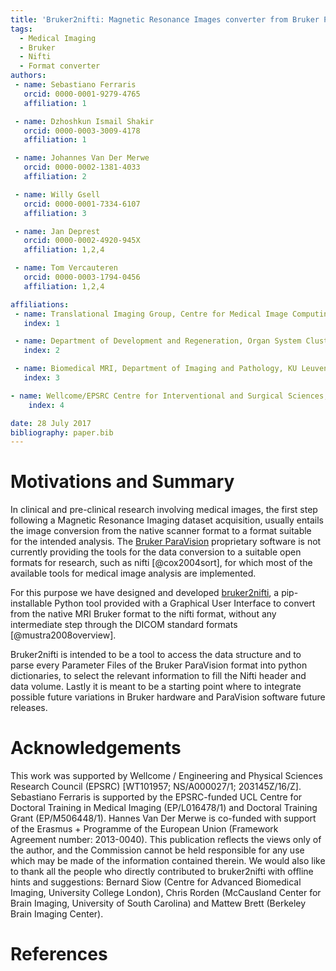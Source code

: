 ```yaml
---
title: 'Bruker2nifti: Magnetic Resonance Images converter from Bruker ParaVision to Nifti format'
tags:
  - Medical Imaging
  - Bruker
  - Nifti
  - Format converter
authors:
 - name: Sebastiano Ferraris
   orcid: 0000-0001-9279-4765
   affiliation: 1

 - name: Dzhoshkun Ismail Shakir
   orcid: 0000-0003-3009-4178
   affiliation: 1

 - name: Johannes Van Der Merwe
   orcid: 0000-0002-1381-4033
   affiliation: 2

 - name: Willy Gsell
   orcid: 0000-0001-7334-6107
   affiliation: 3

 - name: Jan Deprest
   orcid: 0000-0002-4920-945X
   affiliation: 1,2,4

 - name: Tom Vercauteren
   orcid: 0000-0003-1794-0456
   affiliation: 1,2,4

affiliations:
 - name: Translational Imaging Group, Centre for Medical Image Computing (CMIC), Department of Medical Physics and Bioengineering, University College London, Malet Place Engineering Building, London, WC1E 6BT, UK
   index: 1

 - name: Department of Development and Regeneration, Organ System Cluster, Group Biomedical Sciences, KU Leuven, Belgium.
   index: 2

 - name: Biomedical MRI, Department of Imaging and Pathology, KU Leuven, Belgium.
   index: 3

- name: Wellcome/EPSRC Centre for Interventional and Surgical Sciences, University College London, UK.
	index: 4

date: 28 July 2017
bibliography: paper.bib
---
```



# Motivations and Summary

In clinical and pre-clinical research involving medical images, the first step following a Magnetic Resonance Imaging dataset acquisition, usually entails the image conversion from the native scanner format to a format suitable for the intended analysis. 
The [Bruker ParaVision](https://www.bruker.com/products/mr/preclinical-mri/software/service-support.html) proprietary software is not currently providing the tools for the data conversion to a suitable open formats for research, such as nifti [@cox2004sort], for which most of the available tools for medical image analysis are implemented. 

For this purpose we have designed and developed [bruker2nifti](https://github.com/SebastianoF/bruker2nifti), a pip-installable Python tool provided with a Graphical User Interface to convert from the native MRI Bruker format 
to the nifti format, without any intermediate step through the DICOM standard formats [@mustra2008overview].

Bruker2nifti is intended to be a tool to access the data structure and to parse every Parameter Files of the Bruker ParaVision format into python dictionaries, to select the relevant information to fill the Nifti header and data volume. Lastly it is meant to be a starting point where to integrate possible future variations in Bruker hardware and ParaVision software future releases.

# Acknowledgements

This work was supported by Wellcome / Engineering and Physical Sciences Research Council (EPSRC) [WT101957; NS/A000027/1; 203145Z/16/Z]. Sebastiano Ferraris is supported by the EPSRC-funded UCL Centre for Doctoral Training in Medical Imaging (EP/L016478/1) and Doctoral Training Grant (EP/M506448/1).
Hannes Van Der Merwe is co-funded with support of the Erasmus + Programme of the European Union (Framework Agreement number: 2013-0040). This publication reflects the views only of the author, and the Commission cannot be held responsible for any use which may be made of the information contained therein. 
We would also like to thank all the people who directly contributed to bruker2nifti with offline hints and suggestions: Bernard Siow (Centre for Advanced Biomedical Imaging, University College London), Chris Rorden (McCausland Center for Brain Imaging, University of South Carolina) and Mattew Brett (Berkeley Brain Imaging Center).


# References





